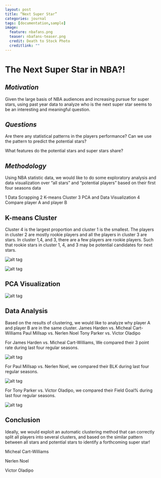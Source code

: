 ```yaml
---
layout: post
title: “Next Super Star”
categories: journal
tags: [documentation,sample]
image:
  feature: nbafans.png
  teaser: nbafans-teaser.png
  credit: Death to Stock Photo
  creditlink: ""
---
```


# **The Next Super Star in NBA?!**

## _Motivation_

Given the large basis of NBA audiences and increasing pursue for super stars, using past year data to analyze who is the next super star seems to be an interesting and meaningful question.


## _Questions_

Are there any statistical patterns in the players performance? Can we use the pattern to predict the potential stars?
What features do the potential stars and super stars share?

## _Methodology_

Using NBA statistic data, we would like to do some exploratory analysis and data visualization over “all stars” and “potential players” based on their first four seasons data
1 Data Scrapping2 K-means Cluster3 PCA and Data Visualization4 Compare player A and player B


## K-means Cluster

Cluster 4 is the largest proportion and cluster 1 is the smallest. The players in cluster 2 are mostly rookie players and all the players in cluster 3 are stars. In cluster 1,4, and 3, there are a few players are rookie players. Such that rookie stars in cluster 1, 4, and 3 may be potential candidates for next stars.


![alt tag](https://mengxinji.github.io/NBA_SuperStar/images/pieCL.png)


![alt tag](https://mengxinji.github.io/NBA_SuperStar/images/stackCl.png)



## PCA Visualization



![alt tag](https://mengxinji.github.io/NBA_SuperStar/images/cluster_plot_r.png)


## Data Analysis

Based on the results of clustering, we would like to analyze why player A and player B are in the same cluster.James Harden vs. Micheal Cart-Williams Paul Millsap vs. Nerlen NoelTony Parker vs. Victor Oladipo

For James Harden vs. Micheal Cart-Williams, We compared their 3 point rate during last four regular seasons.

![alt tag](https://mengxinji.github.io/NBA_SuperStar/images/James_Michael.png)

For Paul Millsap vs. Nerlen Noel, we compared their BLK during last four regular seasons.

![alt tag](https://mengxinji.github.io/NBA_SuperStar/images/Millsap_Noel.png)

For Tony Parker vs. Victor Oladipo, we compared their Field Goal% during last four regular seasons.

![alt tag](https://mengxinji.github.io/NBA_SuperStar/images/Parker_Oladipo.png)


## Conclusion

Ideally, we would exploit an automatic clustering method that can correctly split all players into several clusters, and based on the similar pattern between all stars and potential stars to identify a forthcoming super star!
Micheal Cart-Williams 

Nerlen NoelVictor Oladipo




